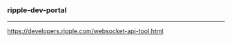 ### ripple-dev-portal
---
https://developers.ripple.com/websocket-api-tool.html

```
```

```
```

```
```


